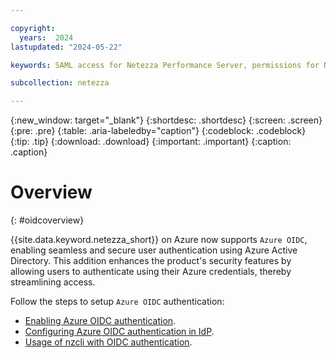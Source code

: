 ```yaml
---

copyright:
  years:  2024
lastupdated: "2024-05-22"

keywords: SAML access for Netezza Performance Server, permissions for Netezza Performance Server, identity and access management for Netezza Performance Server, roles for Netezza Performance Server, actions for Netezza Performance Server, assigning access for Netezza Performance Server

subcollection: netezza

---
```


{:new_window: target="_blank"}
{:shortdesc: .shortdesc}
{:screen: .screen}
{:pre: .pre}
{:table: .aria-labeledby="caption"}
{:codeblock: .codeblock}
{:tip: .tip}
{:download: .download}
{:important: .important}
{:caption: .caption}

# Overview
{: #oidcoverview}

{{site.data.keyword.netezza_short}} on Azure now supports `Azure OIDC`, enabling seamless and secure user authentication using Azure Active Directory. This addition enhances the product's security features by allowing users to authenticate using their Azure credentials, thereby streamlining access.

Follow the steps to setup `Azure OIDC` authentication:

- [Enabling Azure OIDC authentication](/docs/netezza?topic=netezza-enable_oidciamauth).
- [Configuring Azure OIDC authentication in IdP](/docs/netezza?topic=netezza-oidc-docs).
- [Usage of nzcli with OIDC authentication](/docs/netezza?topic=netezza-usage-of-nzcli-with-oidc-authentication).
